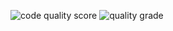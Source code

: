 ![code quality score](https://api.codiga.io/project/32524/score/svg)
![quality grade](https://api.codiga.io/project/32524/status/svg)

